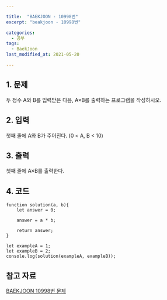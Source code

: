```yaml
---

title:  "BAEKJOON - 10998번"
excerpt: "beakjoon - 10998번"

categories:
  - 공부
tags:
  - BaekJoon
last_modified_at: 2021-05-20

---
```


## 1. 문제

두 정수 A와 B를 입력받은 다음, A×B를 출력하는 프로그램을 작성하시오.

## 2. 입력

첫째 줄에 A와 B가 주어진다. (0 < A, B < 10)

## 3. 출력

첫째 줄에 A×B를 출력한다.

## 4. 코드

```
function solution(a, b){
    let answer = 0;

    answer = a * b;

    return answer;
}

let exampleA = 1;
let exampleB = 2;
console.log(solution(exampleA, exampleB));
```

## 참고 자료

[BAEKJOON 10998번 문제][1]   

[1]: https://www.acmicpc.net/problem/10998